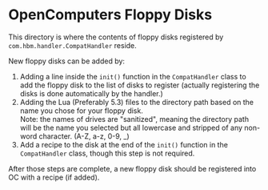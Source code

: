 # OpenComputers Floppy Disks

This directory is where the contents of floppy disks registered by `com.hbm.handler.CompatHandler` reside.

New floppy disks can be added by:
1. Adding a line inside the `init()` function in the `CompatHandler` class to add the floppy disk to the list of disks to register
   (actually registering the disks is done automatically by the handler.)
2. Adding the Lua (Preferably 5.3) files to the directory path based on the name you chose for your floppy disk.
   <br>Note: the names of drives are "sanitized", meaning the directory path will be the name you selected but all lowercase and stripped of any non-word character.
   (A-Z, a-z, 0-9, _)
3. Add a recipe to the disk at the end of the `init()` function in the `CompatHandler` class, though this step is not required.

After those steps are complete, a new floppy disk should be registered into OC with a recipe (if added).